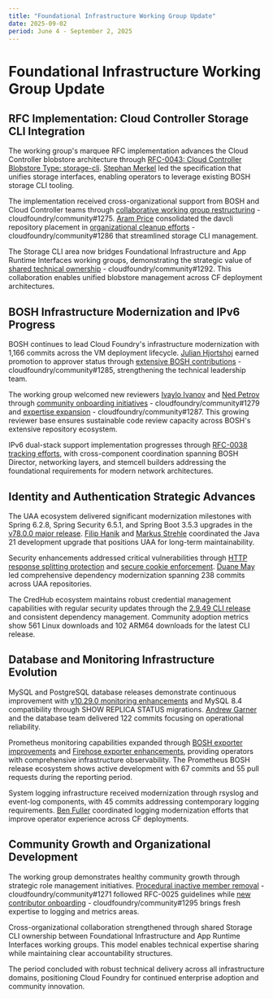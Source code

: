 ```yaml
---
title: "Foundational Infrastructure Working Group Update"
date: 2025-09-02
period: June 4 - September 2, 2025
---
```


# Foundational Infrastructure Working Group Update

## RFC Implementation: Cloud Controller Storage CLI Integration

The working group's marquee RFC implementation advances the Cloud Controller blobstore architecture through [RFC-0043: Cloud Controller Blobstore Type: storage-cli](https://github.com/cloudfoundry/community/blob/main/toc/rfc/rfc-0043-cc-blobstore-storage-cli.md). [Stephan Merkel](https://github.com/stephanme) led the specification that unifies storage interfaces, enabling operators to leverage existing BOSH storage CLI tooling.

The implementation received cross-organizational support from BOSH and Cloud Controller teams through [collaborative working group restructuring](https://github.com/cloudfoundry/community/pull/1275) - cloudfoundry/community#1275. [Aram Price](https://github.com/aramprice) consolidated the davcli repository placement in [organizational cleanup efforts](https://github.com/cloudfoundry/community/pull/1286) - cloudfoundry/community#1286 that streamlined storage CLI management.

The Storage CLI area now bridges Foundational Infrastructure and App Runtime Interfaces working groups, demonstrating the strategic value of [shared technical ownership](https://github.com/cloudfoundry/community/pull/1292) - cloudfoundry/community#1292. This collaboration enables unified blobstore management across CF deployment architectures.

## BOSH Infrastructure Modernization and IPv6 Progress

BOSH continues to lead Cloud Foundry's infrastructure modernization with 1,166 commits across the VM deployment lifecycle. [Julian Hjortshoj](https://github.com/julian-hj) earned promotion to approver status through [extensive BOSH contributions](https://github.com/cloudfoundry/community/pull/1285) - cloudfoundry/community#1285, strengthening the technical leadership team.

The working group welcomed new reviewers [Ivaylo Ivanov](https://github.com/ivaylogi98) and [Ned Petrov](https://github.com/neddp) through [community onboarding initiatives](https://github.com/cloudfoundry/community/pull/1279) - cloudfoundry/community#1279 and [expertise expansion](https://github.com/cloudfoundry/community/pull/1287) - cloudfoundry/community#1287. This growing reviewer base ensures sustainable code review capacity across BOSH's extensive repository ecosystem.

IPv6 dual-stack support implementation progresses through [RFC-0038 tracking efforts](https://github.com/cloudfoundry/community/issues/1107), with cross-component coordination spanning BOSH Director, networking layers, and stemcell builders addressing the foundational requirements for modern network architectures.

## Identity and Authentication Strategic Advances

The UAA ecosystem delivered significant modernization milestones with Spring 6.2.8, Spring Security 6.5.1, and Spring Boot 3.5.3 upgrades in the [v78.0.0 major release](https://github.com/cloudfoundry/uaa/releases/tag/v78.0.0). [Filip Hanik](https://github.com/fhanik) and [Markus Strehle](https://github.com/strehle) coordinated the Java 21 development upgrade that positions UAA for long-term maintainability.

Security enhancements addressed critical vulnerabilities through [HTTP response splitting protection](https://github.com/cloudfoundry/uaa/pull/3504) and [secure cookie enforcement](https://github.com/cloudfoundry/uaa/pull/3503). [Duane May](https://github.com/duanemay) led comprehensive dependency modernization spanning 238 commits across UAA repositories.

The CredHub ecosystem maintains robust credential management capabilities with regular security updates through the [2.9.49 CLI release](https://github.com/cloudfoundry/credhub-cli/releases/tag/2.9.49) and consistent dependency management. Community adoption metrics show 561 Linux downloads and 102 ARM64 downloads for the latest CLI release.

## Database and Monitoring Infrastructure Evolution

MySQL and PostgreSQL database releases demonstrate continuous improvement with [v10.29.0 monitoring enhancements](https://github.com/cloudfoundry/mysql-monitoring-release/releases/tag/v10.29.0) and MySQL 8.4 compatibility through SHOW REPLICA STATUS migrations. [Andrew Garner](https://github.com/abg) and the database team delivered 122 commits focusing on operational reliability.

Prometheus monitoring capabilities expanded through [BOSH exporter improvements](https://github.com/cloudfoundry/bosh_exporter) and [Firehose exporter enhancements](https://github.com/cloudfoundry/firehose_exporter), providing operators with comprehensive infrastructure observability. The Prometheus BOSH release ecosystem shows active development with 67 commits and 55 pull requests during the reporting period.

System logging infrastructure received modernization through rsyslog and event-log components, with 45 commits addressing contemporary logging requirements. [Ben Fuller](https://github.com/Benjamintf1) coordinated logging modernization efforts that improve operator experience across CF deployments.

## Community Growth and Organizational Development

The working group demonstrates healthy community growth through strategic role management initiatives. [Procedural inactive member removal](https://github.com/cloudfoundry/community/pull/1271) - cloudfoundry/community#1271 followed RFC-0025 guidelines while [new contributor onboarding](https://github.com/cloudfoundry/community/pull/1295) - cloudfoundry/community#1295 brings fresh expertise to logging and metrics areas.

Cross-organizational collaboration strengthened through shared Storage CLI ownership between Foundational Infrastructure and App Runtime Interfaces working groups. This model enables technical expertise sharing while maintaining clear accountability structures.

The period concluded with robust technical delivery across all infrastructure domains, positioning Cloud Foundry for continued enterprise adoption and community innovation.
